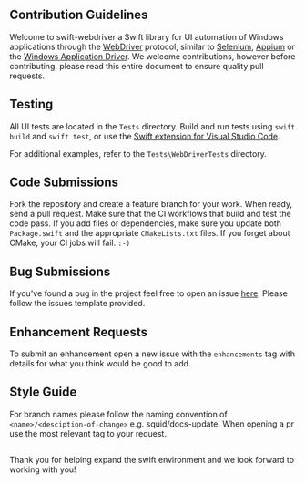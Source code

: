 ## Contribution Guidelines
Welcome to swift-webdriver a Swift library for UI automation of Windows applications through the [WebDriver](https://w3c.github.io/webdriver/) protocol, similar to [Selenium](https://www.selenium.dev/), [Appium](http://appium.io/) or the [Windows Application Driver](https://github.com/microsoft/WinAppDriver). We welcome contributions, however before contributing, please read this entire document to ensure quality pull requests.

## Testing
All UI tests are located in the `Tests` directory. Build and run tests using `swift build` and `swift test`, or use the [Swift extension for Visual Studio Code](https://marketplace.visualstudio.com/items?itemName=sswg.swift-lang).

For additional examples, refer to the `Tests\WebDriverTests` directory.

## Code Submissions
Fork the repository and create a feature branch for your work. When
ready, send a pull request. Make sure that the CI workflows that
build and test the code pass. If you add files or dependencies, make
sure you update both `Package.swift` and the appropriate `CMakeLists.txt`
files. If you forget about CMake, your CI jobs will fail. `:-)`

## Bug Submissions
If you've found a bug in the project feel free to open an issue [here](https://github.com/thebrowsercompany/swift-webdriver/issues/new). Please follow the issues template provided.

## Enhancement Requests
To submit an enhancement open a new issue with the `enhancements` tag with details for what you think would be good to add.

## Style Guide
For branch names please follow the naming convention of `<name>/<desciption-of-change>` e.g. squid/docs-update. When opening a pr use the most relevant tag to your request.

##
Thank you for helping expand the swift environment and we look forward to working with you!
